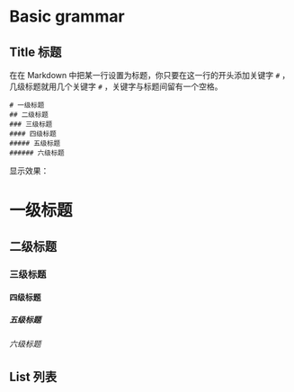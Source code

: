 # Basic grammar

## Title 标题


在在 Markdown 中把某一行设置为标题，你只要在这一行的开头添加关键字 `#` ，几级标题就用几个关键字 `#` ，关键字与标题间留有一个空格。


```
# 一级标题
## 二级标题
### 三级标题
#### 四级标题
##### 五级标题
###### 六级标题 
```

显示效果：
# 一级标题
## 二级标题
### 三级标题
#### 四级标题
##### 五级标题
###### 六级标题 

## List 列表

